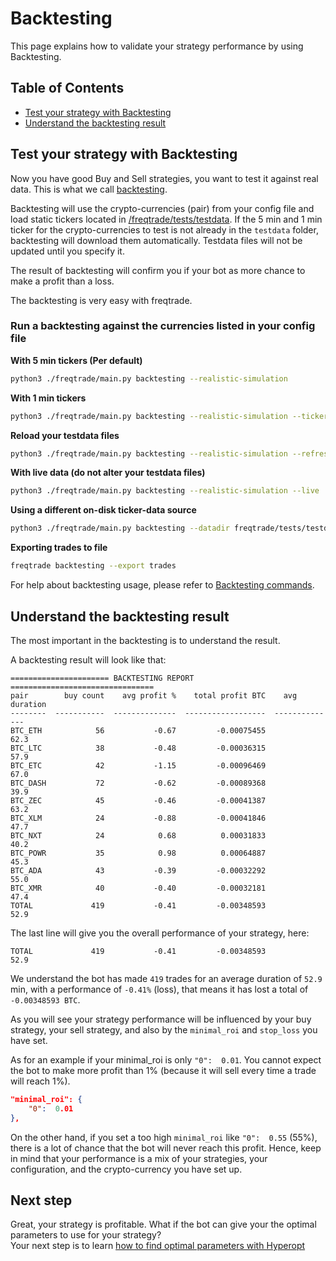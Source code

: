 # Backtesting
This page explains how to validate your strategy performance by using 
Backtesting.

## Table of Contents
- [Test your strategy with Backtesting](#test-your-strategy-with-backtesting)
- [Understand the backtesting result](#understand-the-backtesting-result)

## Test your strategy with Backtesting
Now you have good Buy and Sell strategies, you want to test it against
real data. This is what we call 
[backtesting](https://en.wikipedia.org/wiki/Backtesting).


Backtesting will use the crypto-currencies (pair) from your config file
and load static tickers located in 
[/freqtrade/tests/testdata](https://github.com/gcarq/freqtrade/tree/develop/freqtrade/tests/testdata).
If the 5 min and 1 min ticker for the crypto-currencies to test is not 
already in the `testdata` folder, backtesting will download them 
automatically. Testdata files will not be updated until you specify it.

The result of backtesting will confirm you if your bot as more chance to
make a profit than a loss.


The backtesting is very easy with freqtrade.

### Run a backtesting against the currencies listed in your config file
**With 5 min tickers (Per default)**
```bash
python3 ./freqtrade/main.py backtesting --realistic-simulation
```

**With 1 min tickers**
```bash
python3 ./freqtrade/main.py backtesting --realistic-simulation --ticker-interval 1
```

**Reload your testdata files**
```bash
python3 ./freqtrade/main.py backtesting --realistic-simulation --refresh-pairs-cached
```

**With live data (do not alter your testdata files)**
```bash
python3 ./freqtrade/main.py backtesting --realistic-simulation --live
```

**Using a different on-disk ticker-data source**
```bash
python3 ./freqtrade/main.py backtesting --datadir freqtrade/tests/testdata-20180101
```

**Exporting trades to file**
```bash
freqtrade backtesting --export trades
```

For help about backtesting usage, please refer to 
[Backtesting commands](#backtesting-commands).

## Understand the backtesting result
The most important in the backtesting is to understand the result.

A backtesting result will look like that:
```
====================== BACKTESTING REPORT ================================
pair        buy count    avg profit %    total profit BTC    avg duration
--------  -----------  --------------  ------------------  --------------
BTC_ETH            56           -0.67         -0.00075455            62.3
BTC_LTC            38           -0.48         -0.00036315            57.9
BTC_ETC            42           -1.15         -0.00096469            67.0
BTC_DASH           72           -0.62         -0.00089368            39.9
BTC_ZEC            45           -0.46         -0.00041387            63.2
BTC_XLM            24           -0.88         -0.00041846            47.7
BTC_NXT            24            0.68          0.00031833            40.2
BTC_POWR           35            0.98          0.00064887            45.3
BTC_ADA            43           -0.39         -0.00032292            55.0
BTC_XMR            40           -0.40         -0.00032181            47.4
TOTAL             419           -0.41         -0.00348593            52.9
```

The last line will give you the overall performance of your strategy,
here:
```
TOTAL             419           -0.41         -0.00348593            52.9
```

We understand the bot has made `419` trades for an average duration of
`52.9` min, with a performance of `-0.41%` (loss), that means it has 
lost a total of `-0.00348593 BTC`.
 
As you will see your strategy performance will be influenced by your buy 
strategy, your sell strategy, and also by the `minimal_roi` and 
`stop_loss` you have set. 

As for an example if your minimal_roi is only `"0":  0.01`. You cannot
expect the bot to make more profit than 1% (because it will sell every 
time a trade will reach 1%).
```json
"minimal_roi": {
    "0":  0.01
},
```

On the other hand, if you set a too high `minimal_roi` like `"0":  0.55`
(55%), there is a lot of chance that the bot will never reach this 
profit. Hence, keep in mind that your performance is a mix of your 
strategies, your configuration, and the crypto-currency you have set up.

## Next step
Great, your strategy is profitable. What if the bot can give your the
optimal parameters to use for your strategy?  
Your next step is to learn [how to find optimal parameters with Hyperopt](https://github.com/gcarq/freqtrade/blob/develop/docs/hyperopt.md)
